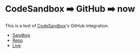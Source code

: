 # CodeSandbox ➡️ GitHub ➡️ now

This is a test of [CodeSandbox](https://codesandbox.io)'s GitHub integration.

- [Sandbox](https://codesandbox.io/s/n4j1zjo1z4)
- [Repo](https://github.com/SeanMcP/codesandbox-to-github)
- [Live](https://csb-n4j1zjo1z4-roezfuvwzv.now.sh/)